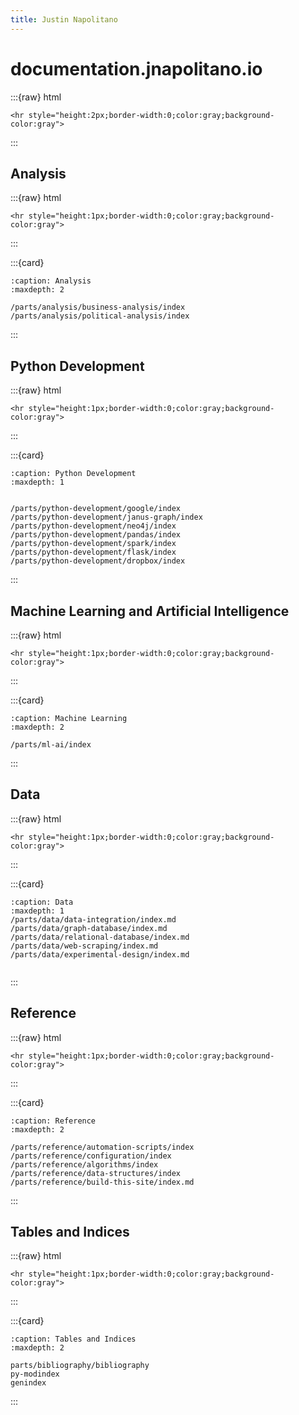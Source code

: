 ```yaml
---
title: Justin Napolitano
---
```


# documentation.jnapolitano.io


:::{raw} html

    <hr style="height:2px;border-width:0;color:gray;background-color:gray">
:::

## Analysis

:::{raw} html

    <hr style="height:1px;border-width:0;color:gray;background-color:gray">
:::

:::{card}

```{toctree}
:caption: Analysis
:maxdepth: 2

/parts/analysis/business-analysis/index
/parts/analysis/political-analysis/index
```

:::

## Python Development

:::{raw} html

    <hr style="height:1px;border-width:0;color:gray;background-color:gray">
:::


:::{card}

```{toctree}
:caption: Python Development
:maxdepth: 1


/parts/python-development/google/index
/parts/python-development/janus-graph/index
/parts/python-development/neo4j/index
/parts/python-development/pandas/index
/parts/python-development/spark/index
/parts/python-development/flask/index
/parts/python-development/dropbox/index
```
:::

## Machine Learning and Artificial Intelligence

:::{raw} html

    <hr style="height:1px;border-width:0;color:gray;background-color:gray">
:::

:::{card}

```{toctree}
:caption: Machine Learning
:maxdepth: 2

/parts/ml-ai/index
```
:::

## Data

:::{raw} html

    <hr style="height:1px;border-width:0;color:gray;background-color:gray">
:::

:::{card}

```{toctree}
:caption: Data 
:maxdepth: 1
/parts/data/data-integration/index.md
/parts/data/graph-database/index.md
/parts/data/relational-database/index.md
/parts/data/web-scraping/index.md
/parts/data/experimental-design/index.md


```
:::

## Reference 

:::{raw} html

    <hr style="height:1px;border-width:0;color:gray;background-color:gray">
:::

:::{card}

```{toctree}
:caption: Reference
:maxdepth: 2

/parts/reference/automation-scripts/index
/parts/reference/configuration/index
/parts/reference/algorithms/index
/parts/reference/data-structures/index
/parts/reference/build-this-site/index.md
```

:::


## Tables and Indices

:::{raw} html

    <hr style="height:1px;border-width:0;color:gray;background-color:gray">
:::

:::{card}

```{toctree}
:caption: Tables and Indices
:maxdepth: 2

parts/bibliography/bibliography
py-modindex
genindex
```

:::
